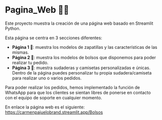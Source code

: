 # Pagina_Web 👨‍💻

Este proyecto muestra la creación de una página web basado en Streamlit Python.

Esta página se centra en 3 secciones diferentes: 
- **Página 1 👟**: muestra los modelos de zapatillas y las características de las mismas.
- **Página 2 👜**: muestra los modelos de bolsos que disponemos para poder realizar tu pedido. 
- **Página 3 👕**: muestra sudaderas y camisetas personalizadas e únicas. Dentro de la página puedes personalizar tu propia sudadera/camiseta para realizar uno o varios pedidos.

Para poder realizar los pedidos, hemos implementado la función de WhatsApp para que los clientes se sientan libres de ponerse en contacto con el equipo de soporte en cualquier momento.

En enlace la página web es el siguiente: https://carmenpajuelobrand.streamlit.app/Bolsos


